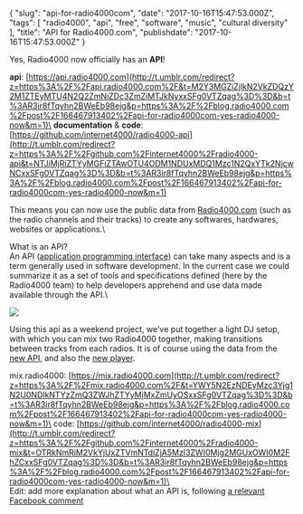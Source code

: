 {
    "slug": "api-for-radio4000com",
    "date": "2017-10-16T15:47:53.000Z",
    "tags": [
        "radio4000",
        "api",
        "free",
        "software",
        "music",
        "cultural diversity"
    ],
    "title": "API for Radio4000.com",
    "publishdate": "2017-10-16T15:47:53.000Z"
}

Yes, Radio4000 now officially has an **API**!

**api**:
[https://api.radio4000.com](http://t.umblr.com/redirect?z=https%3A%2F%2Fapi.radio4000.com%2F&t=M2Y3MGZiZjlkN2VkZDQzY2M1ZTEyMTU4N2Q2ZmNiZDc3ZmZiMTJkNyxxSFg0VTZqag%3D%3D&b=t%3AR3ir8fTqyhn2BWeEb98ejg&p=https%3A%2F%2Fblog.radio4000.com%2Fpost%2F166467913402%2Fapi-for-radio4000com-yes-radio4000-now&m=1)\
**documentation** & **code**:
[https://github.com/internet4000/radio4000-api](http://t.umblr.com/redirect?z=https%3A%2F%2Fgithub.com%2Finternet4000%2Fradio4000-api&t=NTJiMjRiZTYyMGFiZTAwOTU4ODM1NDUxMDQ1Mzc1N2QxYTk2NjcwNCxxSFg0VTZqag%3D%3D&b=t%3AR3ir8fTqyhn2BWeEb98ejg&p=https%3A%2F%2Fblog.radio4000.com%2Fpost%2F166467913402%2Fapi-for-radio4000com-yes-radio4000-now&m=1)

This means you can now use the public data from
[Radio4000.com](http://t.umblr.com/redirect?z=https%3A%2F%2Fradio4000.com%2F&t=ZjQ3MzI4NTAzOGFjYTc1YWY3MmViYjkzZTIwYjAyMjYwMDZlOWY2OCxxSFg0VTZqag%3D%3D&b=t%3AR3ir8fTqyhn2BWeEb98ejg&p=https%3A%2F%2Fblog.radio4000.com%2Fpost%2F166467913402%2Fapi-for-radio4000com-yes-radio4000-now&m=1) (such
as the radio channels and their tracks) to create any softwares,
hardwares, websites or applications.\

What is an API?\
An API ([application programming
interface](https://en.wikipedia.org/wiki/Application_programming_interface))
can take many aspects and is a term generally used in software
development. In the current case we could summarize it as a set of tools
and specifications defined (here by the Radio4000 team) to help
developers apprehend and use data made available through the API.\

![](http://78.media.tumblr.com/2404e6bddc95f34a496511baffa898f0/tumblr_inline_oxxajpIBGL1qcamag_1280.png)

Using this api as a weekend project, we've put together a light DJ
setup, with which you can mix two Radio4000 together, making transitions
between tracks from each radios. It is of course using the data from the
[new
API](http://t.umblr.com/redirect?z=https%3A%2F%2Fapi.radio4000.com%2F&t=M2Y3MGZiZjlkN2VkZDQzY2M1ZTEyMTU4N2Q2ZmNiZDc3ZmZiMTJkNyxxSFg0VTZqag%3D%3D&b=t%3AR3ir8fTqyhn2BWeEb98ejg&p=https%3A%2F%2Fblog.radio4000.com%2Fpost%2F166467913402%2Fapi-for-radio4000com-yes-radio4000-now&m=1),
and also the [new
player](http://t.umblr.com/redirect?z=https%3A%2F%2Fgithub.com%2FInternet4000%2Fradio4000-player&t=YTQ2NzE1NGViZDcwOGJjZmM1MGVlNTBjYTA3NzY3MTYyODgxMmY2YixxSFg0VTZqag%3D%3D&b=t%3AR3ir8fTqyhn2BWeEb98ejg&p=https%3A%2F%2Fblog.radio4000.com%2Fpost%2F166467913402%2Fapi-for-radio4000com-yes-radio4000-now&m=1).

mix.radio4000:
[https://mix.radio4000.com](http://t.umblr.com/redirect?z=https%3A%2F%2Fmix.radio4000.com%2F&t=YWY5N2EzNDEyMzc3Yjg1N2U0NDlkNTYzZmQ3ZWJhZTYyMjMxZmUyOSxxSFg0VTZqag%3D%3D&b=t%3AR3ir8fTqyhn2BWeEb98ejg&p=https%3A%2F%2Fblog.radio4000.com%2Fpost%2F166467913402%2Fapi-for-radio4000com-yes-radio4000-now&m=1)\
code:
[https://github.com/internet4000/radio4000-mix](http://t.umblr.com/redirect?z=https%3A%2F%2Fgithub.com%2Finternet4000%2Fradio4000-mix&t=OTRkNmRiM2VkYjUxZTVmNTdiZjA5MzI3ZWI0Mjg2MGUxOWI0M2FhZCxxSFg0VTZqag%3D%3D&b=t%3AR3ir8fTqyhn2BWeEb98ejg&p=https%3A%2F%2Fblog.radio4000.com%2Fpost%2F166467913402%2Fapi-for-radio4000com-yes-radio4000-now&m=1)\
\
Edit: add more explanation about what an API is, following [a relevant
Facebook
comment](https://www.facebook.com/radio4000/posts/1989874157947362?comment_id=1989877731280338&comment_tracking=%7B%22tn%22%3A%22R%22%7D)

